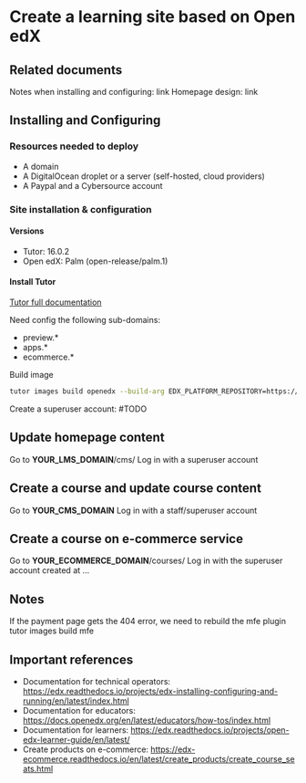 # Create a learning site based on Open edX
## Related documents
Notes when installing and configuring: link
Homepage design: link
## Installing and Configuring
### Resources needed to deploy
- A domain
- A DigitalOcean droplet or a server (self-hosted, cloud providers)	
- A Paypal and a Cybersource account

### Site installation & configuration
#### Versions
- Tutor: 16.0.2
- Open edX: Palm (open-release/palm.1)

#### Install Tutor
[Tutor full documentation](https://docs.tutor.overhang.io/index.html)

Need config the following sub-domains:
- preview.*
- apps.*
- ecommerce.*

Build image
```bash
tutor images build openedx --build-arg EDX_PLATFORM_REPOSITORY=https://github.com/vinhdoanthe/edx-platform.git --build-arg EDX_PLATFORM_VERSION=feature/palm-1-uw-project-01
```

Create a superuser account: #TODO
## Update homepage content
Go to **YOUR_LMS_DOMAIN**/cms/
Log in with a superuser account

## Create a course and update course content
Go to **YOUR_CMS_DOMAIN**
Log in with a staff/superuser account

## Create a course on e-commerce service
Go to **YOUR_ECOMMERCE_DOMAIN**/courses/
Log in with the superuser account created at …
## Notes
If the payment page gets the 404 error, we need to rebuild the mfe plugin
tutor images build mfe
## Important references
- Documentation for technical operators: https://edx.readthedocs.io/projects/edx-installing-configuring-and-running/en/latest/index.html
- Documentation for educators: https://docs.openedx.org/en/latest/educators/how-tos/index.html 
- Documentation for learners: https://edx.readthedocs.io/projects/open-edx-learner-guide/en/latest/ 
- Create products on e-commerce: https://edx-ecommerce.readthedocs.io/en/latest/create_products/create_course_seats.html 
